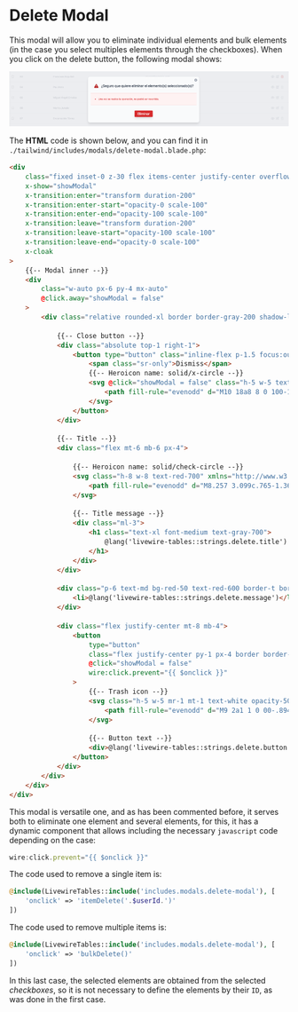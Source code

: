 # Delete Modal

This modal will allow you to eliminate individual elements and bulk elements (in the case you select multiples elements through the checkboxes). When you click on the delete button, the following modal shows:

![livewire-tables](../../_media/delete-modal.png ':class=thumbnail')

The **HTML** code is shown below, and you can find it in `./tailwind/includes/modals/delete-modal.blade.php`:

```html 
<div
    class="fixed inset-0 z-30 flex items-center justify-center overflow-auto bg-gray-200 bg-opacity-75"
    x-show="showModal"
    x-transition:enter="transform duration-200"
    x-transition:enter-start="opacity-0 scale-100"
    x-transition:enter-end="opacity-100 scale-100"
    x-transition:leave="transform duration-200"
    x-transition:leave-start="opacity-100 scale-100"
    x-transition:leave-end="opacity-0 scale-100"
    x-cloak
>
    {{-- Modal inner --}}
    <div
        class="w-auto px-6 py-4 mx-auto"
        @click.away="showModal = false"
    >
        <div class="relative rounded-xl border border-gray-200 shadow-lg bg-gray-50 p-4">

            {{-- Close button --}}
            <div class="absolute top-1 right-1">
                <button type="button" class="inline-flex p-1.5 focus:outline-none">
                    <span class="sr-only">Dismiss</span>
                    {{-- Heroicon name: solid/x-circle --}}
                    <svg @click="showModal = false" class="h-5 w-5 text-gray-400 hover:text-gray-500" xmlns="http://www.w3.org/2000/svg" viewBox="0 0 20 20" fill="currentColor" aria-hidden="true">
                        <path fill-rule="evenodd" d="M10 18a8 8 0 100-16 8 8 0 000 16zM8.707 7.293a1 1 0 00-1.414 1.414L8.586 10l-1.293 1.293a1 1 0 101.414 1.414L10 11.414l1.293 1.293a1 1 0 001.414-1.414L11.414 10l1.293-1.293a1 1 0 00-1.414-1.414L10 8.586 8.707 7.293z" clip-rule="evenodd" />
                    </svg>
                </button>
            </div>

            {{-- Title --}}
            <div class="flex mt-6 mb-6 px-4">

                {{-- Heroicon name: solid/check-circle --}}
                <svg class="h-8 w-8 text-red-700" xmlns="http://www.w3.org/2000/svg" viewBox="0 0 20 20" fill="currentColor" aria-hidden="true">
                    <path fill-rule="evenodd" d="M8.257 3.099c.765-1.36 2.722-1.36 3.486 0l5.58 9.92c.75 1.334-.213 2.98-1.742 2.98H4.42c-1.53 0-2.493-1.646-1.743-2.98l5.58-9.92zM11 13a1 1 0 11-2 0 1 1 0 012 0zm-1-8a1 1 0 00-1 1v3a1 1 0 002 0V6a1 1 0 00-1-1z" clip-rule="evenodd" />
                </svg>

                {{-- Title message --}}
                <div class="ml-3">
                    <h1 class="text-xl font-medium text-gray-700">
                        @lang('livewire-tables::strings.delete.title')
                    </h1>
                </div>
            </div>

            <div class="p-6 text-md bg-red-50 text-red-600 border-t border-b border-red-200">
                <li>@lang('livewire-tables::strings.delete.message')</li>
            </div>

            <div class="flex justify-center mt-8 mb-4">
                <button
                    type="button"
                    class="flex justify-center py-1 px-4 border border-transparent text-xl font-medium rounded shadow-lg text-white bg-red-600 hover:bg-red-700 focus:outline-none focus:ring-2 focus:ring-offset-2 focus:ring-red-500"
                    @click="showModal = false"
                    wire:click.prevent="{{ $onclick }}"
                >
                    {{-- Trash icon --}}
                    <svg class="h-5 w-5 mr-1 mt-1 text-white opacity-50" xmlns="http://www.w3.org/2000/svg" viewBox="0 0 20 20" fill="currentColor">
                        <path fill-rule="evenodd" d="M9 2a1 1 0 00-.894.553L7.382 4H4a1 1 0 000 2v10a2 2 0 002 2h8a2 2 0 002-2V6a1 1 0 100-2h-3.382l-.724-1.447A1 1 0 0011 2H9zM7 8a1 1 0 012 0v6a1 1 0 11-2 0V8zm5-1a1 1 0 00-1 1v6a1 1 0 102 0V8a1 1 0 00-1-1z" clip-rule="evenodd" />
                    </svg>

                    {{-- Button text --}}
                    <div>@lang('livewire-tables::strings.delete.button')</div>
                </button>
            </div>
        </div>
    </div>
</div>
```

This modal is versatile one, and as has been commented before, it serves both to eliminate one element and several elements, for this, it has a dynamic component that allows including the necessary `javascript` code depending on the case:

```javascript
wire:click.prevent="{{ $onclick }}"
```

The code used to remove a single item is:

```php
@include(LivewireTables::include('includes.modals.delete-modal'), [
    'onclick' => 'itemDelete('.$userId.')'
])
```

The code used to remove multiple items is:

```php
@include(LivewireTables::include('includes.modals.delete-modal'), [
    'onclick' => 'bulkDelete()'
])
```

In this last case, the selected elements are obtained from the selected *checkboxes*, so it is not necessary to define the elements by their `ID`, as was done in the first case.
